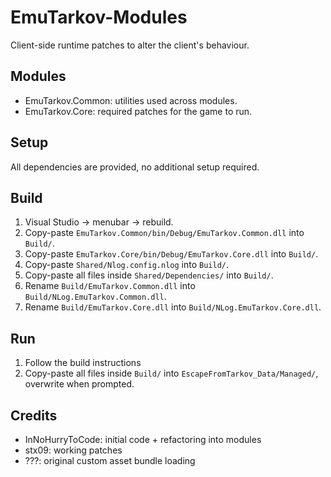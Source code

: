 # EmuTarkov-Modules
Client-side runtime patches to alter the client's behaviour.

## Modules
- EmuTarkov.Common: utilities used across modules.
- EmuTarkov.Core: required patches for the game to run.

## Setup
All dependencies are provided, no additional setup required.

## Build
1. Visual Studio -> menubar -> rebuild.
2. Copy-paste `EmuTarkov.Common/bin/Debug/EmuTarkov.Common.dll` into `Build/`.
3. Copy-paste `EmuTarkov.Core/bin/Debug/EmuTarkov.Core.dll` into `Build/`.
4. Copy-paste `Shared/Nlog.config.nlog` into `Build/`.
5. Copy-paste all files inside `Shared/Dependencies/` into `Build/`.
6. Rename `Build/EmuTarkov.Common.dll` into `Build/NLog.EmuTarkov.Common.dll`.
7. Rename `Build/EmuTarkov.Core.dll` into `Build/NLog.EmuTarkov.Core.dll`.

## Run
1. Follow the build instructions
2. Copy-paste all files inside `Build/` into `EscapeFromTarkov_Data/Managed/`, overwrite when prompted.

## Credits
- InNoHurryToCode: initial code + refactoring into modules
- stx09: working patches
- ???: original custom asset bundle loading